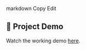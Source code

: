 markdown
Copy
Edit
## 🔗 Project Demo

Watch the working demo [here](https://drive.google.com/drive/folders/1UhtR9qsVqafdz84HBG3HzH4YUdSElita).
